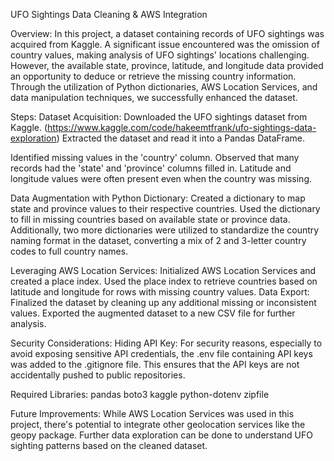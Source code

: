 UFO Sightings Data Cleaning & AWS Integration 

Overview:
In this project, a dataset containing records of UFO sightings was acquired from Kaggle. A significant issue encountered was the omission of country values, making analysis of UFO sightings' locations challenging. However, the available state, province, latitude, and longitude data provided an opportunity to deduce or retrieve the missing country information. Through the utilization of Python dictionaries, AWS Location Services, and data manipulation techniques, we successfully enhanced the dataset.

Steps:
Dataset Acquisition:
Downloaded the UFO sightings dataset from Kaggle. (https://www.kaggle.com/code/hakeemtfrank/ufo-sightings-data-exploration)
Extracted the dataset and read it into a Pandas DataFrame.

Identified missing values in the 'country' column.
Observed that many records had the 'state' and 'province' columns filled in.
Latitude and longitude values were often present even when the country was missing.

Data Augmentation with Python Dictionary:
Created a dictionary to map state and province values to their respective countries.
Used the dictionary to fill in missing countries based on available state or province data.
Additionally, two more dictionaries were utilized to standardize the country naming format in the dataset, converting a mix of 2 and 3-letter country codes to full country names.

Leveraging AWS Location Services:
Initialized AWS Location Services and created a place index.
Used the place index to retrieve countries based on latitude and longitude for rows with missing country values.
Data Export:
Finalized the dataset by cleaning up any additional missing or inconsistent values.
Exported the augmented dataset to a new CSV file for further analysis.

Security Considerations:
Hiding API Key:
For security reasons, especially to avoid exposing sensitive API credentials, the .env file containing API keys was added to the .gitignore file. This ensures that the API keys are not accidentally pushed to public repositories.

Required Libraries:
pandas
boto3
kaggle
python-dotenv
zipfile

Future Improvements:
While AWS Location Services was used in this project, there's potential to integrate other geolocation services like the geopy package.
Further data exploration can be done to understand UFO sighting patterns based on the cleaned dataset.